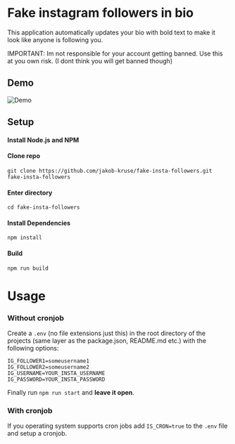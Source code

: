 # Fake instagram followers in bio

This application automatically updates your bio with bold text to make it look like anyone is following you.

IMPORTANT: Im not responsible for your account getting banned. Use this at you own risk. (I dont think you will get banned though)

## Demo

![Demo](../assets/demo.jpg?raw=true)

## Setup

#### Install Node.js and NPM

#### Clone repo

`git clone https://github.com/jakob-kruse/fake-insta-followers.git fake-insta-followers`

#### Enter directory

`cd fake-insta-followers`

#### Install Dependencies

`npm install`

#### Build

`npm run build`

# Usage

### Without cronjob

Create a `.env` (no file extensions just this) in the root directory of the projects (same layer as the package.json, README.md etc.) with the following options:

```env
IG_FOLLOWER1=someusername1
IG_FOLLOWER2=someusername2
IG_USERNAME=YOUR_INSTA_USERNAME
IG_PASSWORD=YOUR_INSTA_PASSWORD
```

Finally run `npm run start` and **leave it open**.

### With cronjob

If you operating system supports cron jobs add `IS_CRON=true` to the `.env` file and setup a cronjob.
